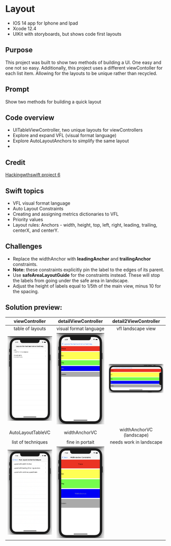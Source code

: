 #  Layout
* IOS 14 app for Iphone and Ipad
* Xcode 12.4
* UIKit with storyboards, but shows code first layouts
## Purpose
This project was built to show two methods of building a UI. One easy and one not so easy.
Additionally, this project uses a different viewContoller for each list item. Allowing for the layouts to be unique rather than recycled. 
## Prompt
Show two methods for building a quick layout 
## Code overview
* UITableViewController, two unique layouts for viewControllers
* Explore and expand VFL (visual format language)
* Explore AutoLayoutAnchors to simplify the same layout 
*
## Credit
[Hackingwthswift project 6](https://hackingwithswift.com/100/30)

## Swift topics
* VFL visual format language
* Auto Layout Constraints
* Creating and assigning metrics dictionaries to VFL
* Priority values 
* Layout rules: Anchors - width, height, top, left, right, leading, trailing, centerX, and centerY.
## Challenges
* Replace the widthAnchor with **leadingAnchor** and **trailingAnchor** constraints.
* **Note:** these constraints explicitly pin the label to the edges of its parent.
* Use **safeAreaLayoutGuide** for the constraints instead. These will stop the labels from going under the safe area in landscape.
* Adjust the height of labels equal to 1/5th of the main view, minus 10 for the spacing.
## Solution preview:
| viewController | detailViewController | detail2ViewController | 
| :--------------:  | :---------------------:  | :---------------------:  |
| table of layouts | visual format language | vfl landscape view |
| <img src="https://github.com/benjkent/Hacking-with-swift-UIKit-06-Layout/blob/main/Screenshots/layoutsTableView.png" > | <img src="https://github.com/benjkent/Hacking-with-swift-UIKit-06-Layout/blob/main/Screenshots/vflportrait.png" > | <img src="https://github.com/benjkent/Hacking-with-swift-UIKit-06-Layout/blob/main/Screenshots/vfllandscape.png" > | 
| AutoLayoutTableVC | widthAnchorVC | widthAnchorVC (landscape) |
| list of techniques | fine in portait | needs work in landscape |
| <img src="https://github.com/benjkent/Hacking-with-swift-UIKit-06-Layout/blob/main/Screenshots/constraintsTable.png" > | <img src="https://github.com/benjkent/Hacking-with-swift-UIKit-06-Layout/blob/main/Screenshots/widthAnchor.png" > | <img src="" > |

